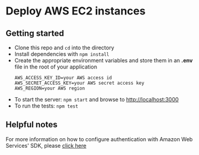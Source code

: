 # Deploy AWS EC2 instances

## Getting started

* Clone this repo and `cd` into the directory
* Install dependencies with `npm install`
* Create the appropriate environment variables and store them in an **.env** file in the root of your application
  ```
  AWS_ACCESS_KEY_ID=your AWS access id
  AWS_SECRET_ACCESS_KEY=your AWS secret access key
  AWS_REGION=your AWS region
  ```
* To start the server: `npm start` and browse to [http://localhost:3000](http://localhost:3000)
* To run the tests: `npm test`

## Helpful notes
For more information on how to configure authentication with Amazon Web Services' SDK, please [click here](http://docs.aws.amazon.com/sdk-for-javascript/v2/developer-guide/setting-credentials.html)
